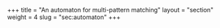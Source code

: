 +++
title = "An automaton for multi-pattern matching"
layout = "section"
weight = 4
slug = "sec:automaton"
+++

